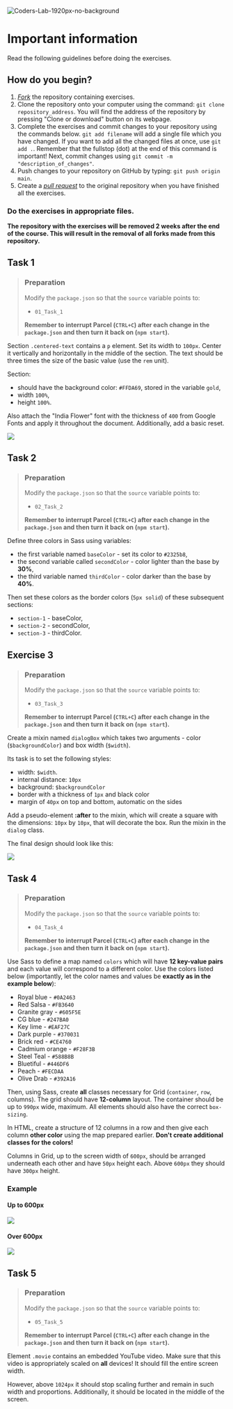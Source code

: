 ![Coders-Lab-1920px-no-background](https://user-images.githubusercontent.com/30623667/104709394-2cabee80-571f-11eb-9518-ea6a794e558e.png)

# Important information

Read the following guidelines before doing the exercises.

## How do you begin?

1. [*Fork*](https://guides.github.com/activities/forking/) the repository containing exercises.
2. Clone the repository onto your computer using the command: `git clone repository_address`.
   You will find the address of the repository by pressing "Clone or download" button on its webpage.
3. Complete the exercises and commit changes to your repository using the commands below.
   `git add filename` will add a single file which you have changed.
   If you want to add all the changed files at once, use `git add .`.
   Remember that the fullstop (dot) at the end of this command is important!
   Next, commit changes using `git commit -m "description_of_changes"`.
4. Push changes to your repository on GitHub by typing: `git push origin main`.
5. Create a [*pull request*](https://help.github.com/articles/creating-a-pull-request) to the original repository when you have finished all the exercises.

### Do the exercises in appropriate files.

**The repository with the exercises will be removed 2 weeks after the end of the course. This will result in the removal of all forks made from this repository.**


## Task 1

> ### Preparation
> Modify the `package.json` so that the `source` variable points to:
> - `01_Task_1`
>
> **Remember to interrupt Parcel (`CTRL+C`) after each change in the `package.json` and then turn it back on (`npm start`).**

Section `.centered-text` contains a `p` element. Set its width to `100px`. Center it vertically and horizontally in the middle of the section. The text should be three times the size of the basic value (use the `rem` unit).

Section:
- should have the background color: `#FFDA69`, stored in the variable `gold`,
- width `100%`,
- height `100%`.

Also attach the "India Flower" font with the thickness of `400` from Google Fonts and apply it throughout the document. Additionally, add a basic reset.


![](images/01_example.png)


## Task 2

> ### Preparation
> Modify the `package.json` so that the `source` variable points to:
> - `02_Task_2`
>
> **Remember to interrupt Parcel (`CTRL+C`) after each change in the `package.json` and then turn it back on (`npm start`).**


Define three colors in Sass using variables:

* the first variable named ```baseColor``` - set its color to ```#2325b8```,
* the second variable called ```secondColor``` - color lighter than the base by **30%**,
* the third variable named ```thirdColor``` - color darker than the base by **40%**.

Then set these colors as the border colors (`5px solid`) of these subsequent sections:

- `section-1` - baseColor,
- `section-2` - secondColor,
- `section-3` - thirdColor.


## Exercise 3

> ### Preparation
> Modify the `package.json` so that the `source` variable points to:
> - `03_Task_3`
>
> **Remember to interrupt Parcel (`CTRL+C`) after each change in the `package.json` and then turn it back on (`npm start`).**


Create a mixin named `dialogBox` which takes two arguments - color (`$backgroundColor`) and box width (`$width`).

Its task is to set the following styles:

* width: `$width`.
* internal distance: `10px`
* background: `$backgroundColor`
* border with a thickness of `1px` and black color
* margin of `40px` on top and bottom, automatic on the sides

Add a pseudo-element **:after** to the mixin, which will create a square with the dimensions: `10px` by `10px`, that will decorate the box. Run the mixin in the `dialog` class.

The final design should look like this:

![](images/dialog.png)


## Task 4

> ### Preparation
> Modify the `package.json` so that the `source` variable points to:
> - `04_Task_4`
>
> **Remember to interrupt Parcel (`CTRL+C`) after each change in the `package.json` and then turn it back on (`npm start`).**


Use Sass to define a map named `colors` which will have **12 key-value pairs** and each value will correspond to a different color. Use the colors listed below (importantly, let the color names and values be **exactly as in the example below**):

- Royal blue - `#0A2463`
- Red Salsa - `#FB3640`
- Granite gray - `#605F5E`
- CG blue - `#247BA0`
- Key lime - `#EAF27C`
- Dark purple - `#370031`
- Brick red - `#CE4760`
- Cadmium orange - `#F28F3B`
- Steel Teal - `#588B8B`
- Bluetiful - `#446DF6`
- Peach - `#FECDAA`
- Olive Drab - `#392A16`


Then, using Sass, create **all** classes necessary for Grid (`container`, `row`, columns). The grid should have **12-column** layout. The container should be up to `990px` wide, maximum. All elements should also have the correct `box-sizing`.

In HTML, create a structure of 12 columns in a row and then give each column **other color** using the map prepared earlier. **Don't create additional classes for the colors!**

Columns in Grid, up to the screen width of `600px`, should be arranged underneath each other and have `50px` height each. Above `600px` they should have `300px` height.


### Example

#### Up to 600px
![](images/04_example_mobile.png)

#### Over 600px
![](images/04_example_tablet.png)


## Task 5

> ### Preparation
> Modify the `package.json` so that the `source` variable points to:
> - `05_Task_5`
>
> **Remember to interrupt Parcel (`CTRL+C`) after each change in the `package.json` and then turn it back on (`npm start`).**


Element `.movie` contains an embedded YouTube video. Make sure that this video is appropriately scaled on **all** devices! It should fill the entire screen width.

However, above `1024px` it should stop scaling further and remain in such width and proportions. Additionally, it should be located in the middle of the screen.
